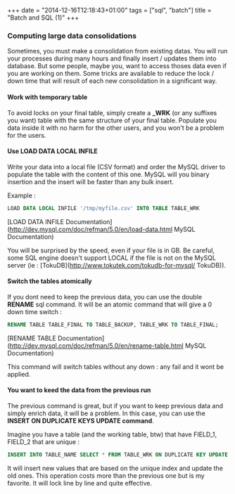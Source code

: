 +++
date = "2014-12-16T12:18:43+01:00"
tags = ["sql", "batch"]
title = "Batch and SQL (1)"
+++

### Computing large data consolidations

Sometimes, you must make a consolidation from existing datas. You will run your processes during many hours and finally insert / updates them into database. But some people, maybe you, want to access thoses data even if you are working on them. Some tricks are available to reduce the lock / down time that will result of each new consolidation in a significant way.

#### Work with temporary table

To avoid locks on your final table, simply create a **_WRK** (or any suffixes you want) table with the same structure of your final table. Populate you data inside it with no harm for the other users, and you won't be a problem for the users.

#### Use **LOAD DATA LOCAL INFILE** 

Write your data into a local file (CSV format) and order the MySQL driver to populate the table with the content of this one. MySQL will you binary insertion and the insert will be faster than any bulk insert.

Example :

```SQL
LOAD DATA LOCAL INFILE '/tmp/myfile.csv' INTO TABLE TABLE_WRK
```

[LOAD DATA INFILE Documentation](http://dev.mysql.com/doc/refman/5.0/en/load-data.html MySQL Documentation)

You will be surprised by the speed, even if your file is in GB. Be careful, some SQL engine doesn't support LOCAL if the file is not on the MySQL server (ie : [TokuDB](http://www.tokutek.com/tokudb-for-mysql/ TokuDB)).

#### Switch the tables atomically

If you dont need to keep the previous data, you can use the double **RENAME** sql command. It will be an atomic command that will give a 0 down time switch :

```SQL
RENAME TABLE TABLE_FINAL TO TABLE_BACKUP, TABLE_WRK TO TABLE_FINAL;
```

[RENAME TABLE Documentation](http://dev.mysql.com/doc/refman/5.0/en/rename-table.html MySQL Documentation)

This command will switch tables without any down : any fail and it wont be applied.

#### You want to keed the data from the previous run

The previous command is great, but if you want to keep previous data and simply enrich data, it will be a problem. In this case, you can use the **INSERT ON DUPLICATE KEYS UPDATE command**.

Imagine you have a table (and the working table, btw) that have FIELD_1, FIELD_2 that are unique :

```SQL
INSERT INTO TABLE_NAME SELECT * FROM TABLE_WRK ON DUPLICATE KEY UPDATE FIELD_3 = VALUES(FIELD_3)
```

It will insert new values that are based on the unique index and update the old ones. This operation costs more than the previous one but is my favorite. It will lock line by line and quite effective.